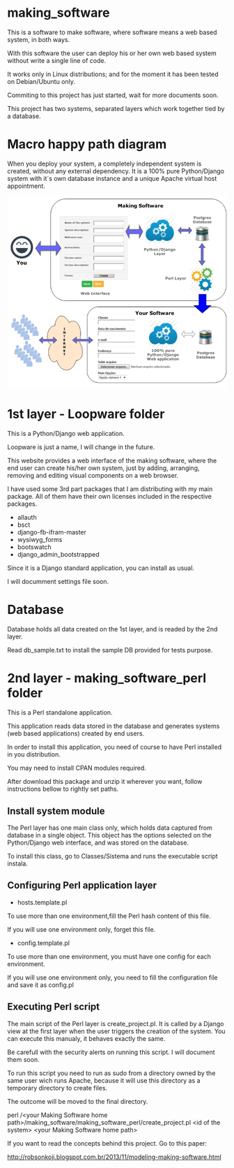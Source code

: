 making_software
===============

This is a software to make software, where software means a web based system, in both ways.

With this software the user can deploy his or her own web based system without write a single line of code.

It works only in Linux distributions; and for the moment it has been tested on Debian/Ubuntu only.

Commiting to this project has just started, wait for more documents soon.

This project has two systems, separated layers which work together tied by a database.

Macro happy path diagram
========================
When you deploy your system, a completely independent system is created, without any external dependency. It is a 100% pure Python/Django system with it´s own database instance and a unique Apache virtual host appointment.

![Macro Diagram](making_software.png)


1st layer - Loopware folder 
===========================
This is a Python/Django web application.

Loopware is just a name, I will change in the future.

This website provides a web interface of the making software, where the end user can create his/her own system, just by adding, arranging, removing and editing visual components on a web browser.

I have used some 3rd part packages that I am distributing with my main package.
All of them have their own licenses included in the respective packages.
- allauth
- bsct
- django-fb-ifram-master
- wysiwyg_forms
- bootswatch
- django_admin_bootstrapped

Since it is a Django standard application, you can install as usual.

I will documment settings file soon.



Database 
========
Database holds all data created on the 1st layer, and is readed by the 2nd layer.

Read db_sample.txt to install the sample DB provided for tests purpose.



2nd layer - making_software_perl folder
=======================================
This is a Perl standalone application.

This application reads data stored in the database and generates systems (web based applications) created by end users.

In order to install this application, you need of course to have Perl installed in you distribution.

You may need to install CPAN  modules required.

After download this package and unzip it wherever you want, follow instructions bellow to rightly set paths.


Install system module
---------------------
The Perl layer has one main class only, which holds data captured from database in a single object. This object has the options selected on the Python/Django web interface, and was stored on the database.

To install this class, go to Classes/Sistema and runs the executable script instala.


Configuring Perl application layer
----------------------------------
- hosts.template.pl

To use more than one environment,fill the Perl hash content of this file.

If you will use one environment only, forget this file.


- config.template.pl

To use more than one environment, you must have one config for each environment.

If you will use one environment only, you need to fill the configuration file and save it as config.pl
  
  

Executing Perl script
---------------------
The main script of the Perl layer is create_project.pl. It is called by a Django view at the first layer when the user triggers the creation of the system.
You can execute this manualy, it behaves exactly the same. 

Be carefull with the security alerts on running this script. I will document them soon.

To run this script you need to run as sudo from a directory owned by the same user wich runs Apache, because it will use this directory as a temporary directory to create files.

The outcome will be moved to the final directory.

perl /\<your Making Software home path\>/making_software/making_software_perl/create_project.pl \<id of the system\> \<your Making Software home path\>


If you want to read the concepts behind this project. Go to this paper:

http://robsonkoji.blogspot.com.br/2013/11/modeling-making-software.html



